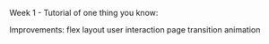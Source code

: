 Week 1 - Tutorial of one thing you know:


Improvements:
flex layout 
user interaction
page transition animation
